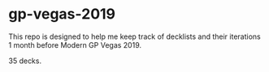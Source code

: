 # gp-vegas-2019
This repo is designed to help me keep track of decklists and their iterations 1 month before Modern GP Vegas 2019.

35 decks.
